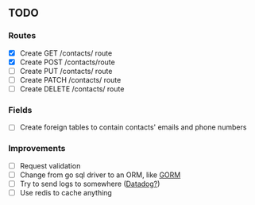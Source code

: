 ## TODO

### Routes

- [x] Create GET /contacts/ route
- [x] Create POST /contacts/route
- [ ] Create PUT /contacts/ route
- [ ] Create PATCH /contacts/ route
- [ ] Create DELETE /contacts/ route

### Fields

- [ ] Create foreign tables to contain contacts' emails and phone numbers

### Improvements

- [ ] Request validation
- [ ] Change from go sql driver to an ORM, like [GORM](https://github.com/jinzhu/gorm)
- [ ] Try to send logs to somewhere ([Datadog?](https://www.datadoghq.com/))
- [ ] Use redis to cache anything
